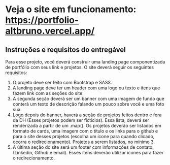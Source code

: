 # Veja o site em funcionamento: https://portfolio-altbruno.vercel.app/

## Instruções e requisitos do entregável	
	
Para esse projeto, você deverá construir uma landing page componentizada de portfólio com seus link e projetos. O site deverá seguir os seguintes requisitos:

1. O projeto deve ser feito com Bootstrap e SASS.
2. A landing page deve ter um header com uma logo ou texto e itens que fazem link com as seções do site.
3. A segunda seção deverá ser um banner com uma imagem de fundo que conterá um texto de descrição falando um pouco sobre você e uma foto sua.
4. Logo depois do banner, haverá a seção de projetos feitos dentro e fora da DH (Esses projetos podem ser fictícios). Essa lista, deverá ser renderizada a partir de um .map(). Os projetos deverão ser listados em formato de cards, uma imagem com o título e os links para o github e para o site desses projetos (escolha um ícone para quando clicado, ocorra o redirecionamento). Projetos a serem listados, no mínimo 3.
5. A última seção do site será um footer com informações de contato. (Linkedin, Github e email). Esses itens deverão utilizar ícones para fazer o redirecionamento.
